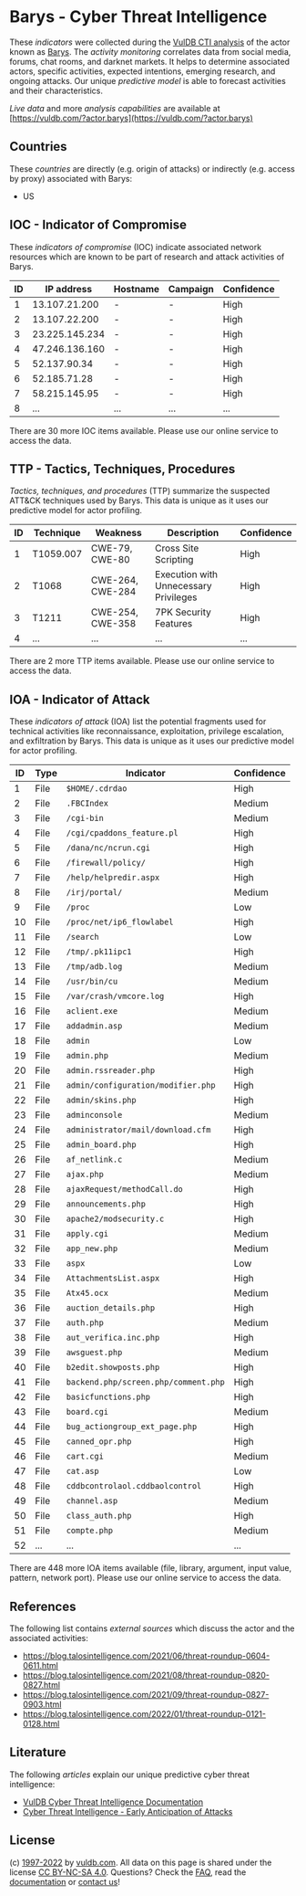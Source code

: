 # Barys - Cyber Threat Intelligence

These _indicators_ were collected during the [VulDB CTI analysis](https://vuldb.com/?kb.cti) of the actor known as [Barys](https://vuldb.com/?actor.barys). The _activity monitoring_ correlates data from social media, forums, chat rooms, and darknet markets. It helps to determine associated actors, specific activities, expected intentions, emerging research, and ongoing attacks. Our unique _predictive model_ is able to forecast activities and their characteristics.

_Live data_ and more _analysis capabilities_ are available at [https://vuldb.com/?actor.barys](https://vuldb.com/?actor.barys)

## Countries

These _countries_ are directly (e.g. origin of attacks) or indirectly (e.g. access by proxy) associated with Barys:

* US

## IOC - Indicator of Compromise

These _indicators of compromise_ (IOC) indicate associated network resources which are known to be part of research and attack activities of Barys.

ID | IP address | Hostname | Campaign | Confidence
-- | ---------- | -------- | -------- | ----------
1 | 13.107.21.200 | - | - | High
2 | 13.107.22.200 | - | - | High
3 | 23.225.145.234 | - | - | High
4 | 47.246.136.160 | - | - | High
5 | 52.137.90.34 | - | - | High
6 | 52.185.71.28 | - | - | High
7 | 58.215.145.95 | - | - | High
8 | ... | ... | ... | ...

There are 30 more IOC items available. Please use our online service to access the data.

## TTP - Tactics, Techniques, Procedures

_Tactics, techniques, and procedures_ (TTP) summarize the suspected ATT&CK techniques used by Barys. This data is unique as it uses our predictive model for actor profiling.

ID | Technique | Weakness | Description | Confidence
-- | --------- | -------- | ----------- | ----------
1 | T1059.007 | CWE-79, CWE-80 | Cross Site Scripting | High
2 | T1068 | CWE-264, CWE-284 | Execution with Unnecessary Privileges | High
3 | T1211 | CWE-254, CWE-358 | 7PK Security Features | High
4 | ... | ... | ... | ...

There are 2 more TTP items available. Please use our online service to access the data.

## IOA - Indicator of Attack

These _indicators of attack_ (IOA) list the potential fragments used for technical activities like reconnaissance, exploitation, privilege escalation, and exfiltration by Barys. This data is unique as it uses our predictive model for actor profiling.

ID | Type | Indicator | Confidence
-- | ---- | --------- | ----------
1 | File | `$HOME/.cdrdao` | High
2 | File | `.FBCIndex` | Medium
3 | File | `/cgi-bin` | Medium
4 | File | `/cgi/cpaddons_feature.pl` | High
5 | File | `/dana/nc/ncrun.cgi` | High
6 | File | `/firewall/policy/` | High
7 | File | `/help/helpredir.aspx` | High
8 | File | `/irj/portal/` | Medium
9 | File | `/proc` | Low
10 | File | `/proc/net/ip6_flowlabel` | High
11 | File | `/search` | Low
12 | File | `/tmp/.pk11ipc1` | High
13 | File | `/tmp/adb.log` | Medium
14 | File | `/usr/bin/cu` | Medium
15 | File | `/var/crash/vmcore.log` | High
16 | File | `aclient.exe` | Medium
17 | File | `addadmin.asp` | Medium
18 | File | `admin` | Low
19 | File | `admin.php` | Medium
20 | File | `admin.rssreader.php` | High
21 | File | `admin/configuration/modifier.php` | High
22 | File | `admin/skins.php` | High
23 | File | `adminconsole` | Medium
24 | File | `administrator/mail/download.cfm` | High
25 | File | `admin_board.php` | High
26 | File | `af_netlink.c` | Medium
27 | File | `ajax.php` | Medium
28 | File | `ajaxRequest/methodCall.do` | High
29 | File | `announcements.php` | High
30 | File | `apache2/modsecurity.c` | High
31 | File | `apply.cgi` | Medium
32 | File | `app_new.php` | Medium
33 | File | `aspx` | Low
34 | File | `AttachmentsList.aspx` | High
35 | File | `Atx45.ocx` | Medium
36 | File | `auction_details.php` | High
37 | File | `auth.php` | Medium
38 | File | `aut_verifica.inc.php` | High
39 | File | `awsguest.php` | Medium
40 | File | `b2edit.showposts.php` | High
41 | File | `backend.php/screen.php/comment.php` | High
42 | File | `basicfunctions.php` | High
43 | File | `board.cgi` | Medium
44 | File | `bug_actiongroup_ext_page.php` | High
45 | File | `canned_opr.php` | High
46 | File | `cart.cgi` | Medium
47 | File | `cat.asp` | Low
48 | File | `cddbcontrolaol.cddbaolcontrol` | High
49 | File | `channel.asp` | Medium
50 | File | `class_auth.php` | High
51 | File | `compte.php` | Medium
52 | ... | ... | ...

There are 448 more IOA items available (file, library, argument, input value, pattern, network port). Please use our online service to access the data.

## References

The following list contains _external sources_ which discuss the actor and the associated activities:

* https://blog.talosintelligence.com/2021/06/threat-roundup-0604-0611.html
* https://blog.talosintelligence.com/2021/08/threat-roundup-0820-0827.html
* https://blog.talosintelligence.com/2021/09/threat-roundup-0827-0903.html
* https://blog.talosintelligence.com/2022/01/threat-roundup-0121-0128.html

## Literature

The following _articles_ explain our unique predictive cyber threat intelligence:

* [VulDB Cyber Threat Intelligence Documentation](https://vuldb.com/?kb.cti)
* [Cyber Threat Intelligence - Early Anticipation of Attacks](https://www.scip.ch/en/?labs.20201022)

## License

(c) [1997-2022](https://vuldb.com/?kb.changelog) by [vuldb.com](https://vuldb.com/?kb.about). All data on this page is shared under the license [CC BY-NC-SA 4.0](https://creativecommons.org/licenses/by-nc-sa/4.0/). Questions? Check the [FAQ](https://vuldb.com/?kb.faq), read the [documentation](https://vuldb.com/?kb) or [contact us](https://vuldb.com/?contact)!
